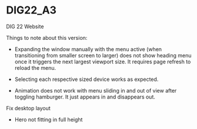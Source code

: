 # DIG22_A3
DIG 22 Website

Things to note about this version:
- Expanding the window manually with the menu active (when transitioning from smaller screen to larger) does not show heading menu once it triggers the next largest viewport size. It requires page refresh to reload the menu. 

- Selecting each respective sized device works as expected.

- Animation does not work with menu sliding in and out of view after toggling hamburger. It just appears in and disappears out.

Fix desktop layout
 - Hero not fitting in full height
